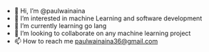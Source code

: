- 👋 Hi, I’m @paulwainaina
- 👀 I’m interested in machine Learning and software development
- 🌱 I’m currently learning go lang 
- 💞️ I’m looking to collaborate on any machine learning project
- 📫 How to reach me paulwainaina36@gmail.com

<!---
paulwainaina/paulwainaina is a ✨ special ✨ repository because its `README.md` (this file) appears on your GitHub profile.
You can click the Preview link to take a look at your changes.
--->
